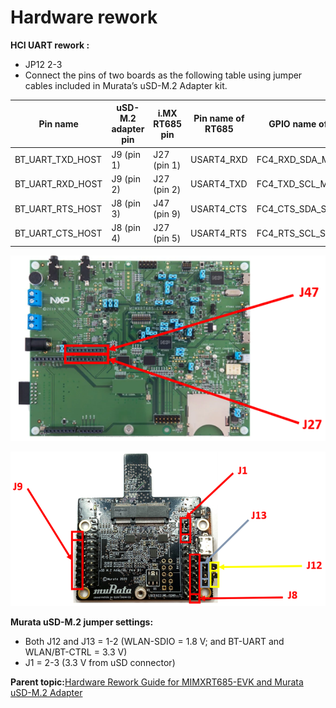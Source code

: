 # Hardware rework

**HCI UART rework :**

-   JP12 2-3
-   Connect the pins of two boards as the following table using jumper cables included in Murata’s uSD-M.2 Adapter kit.

|Pin name|uSD-M.2 adapter pin|i.MX RT685 pin|Pin name of RT685|GPIO name of RT685|
|--------|-------------------|--------------|-----------------|------------------|
|BT\_UART\_TXD\_HOST|J9 \(pin 1\)|J27 \(pin 1\)|USART4\_RXD|FC4\_RXD\_SDA\_MOSI\_DATA|
|BT\_UART\_RXD\_HOST|J9 \(pin 2\)|J27 \(pin 2\)|USART4\_TXD|FC4\_TXD\_SCL\_MISO\_WS|
|BT\_UART\_RTS\_HOST|J8 \(pin 3\)|J47 \(pin 9\)|USART4\_CTS|FC4\_CTS\_SDA\_SSEL0|
|BT\_UART\_CTS\_HOST|J8 \(pin 4\)|J27 \(pin 5\)|USART4\_RTS|FC4\_RTS\_SCL\_SSEL1|

![](../images/f5.png "MIMXRT685-EVK")

![](../images/f6.png "Murata uSD-M.2 adapter")

**Murata uSD-M.2 jumper settings:**

-   Both J12 and J13 = 1-2 \(WLAN-SDIO = 1.8 V; and BT-UART and WLAN/BT-CTRL = 3.3 V\)
-   J1 = 2-3 \(3.3 V from uSD connector\)

**Parent topic:**[Hardware Rework Guide for MIMXRT685-EVK and Murata uSD-M.2 Adapter](../topics/hardware_rework_guide_for_mimxrt685-evk_and_murata.md)

